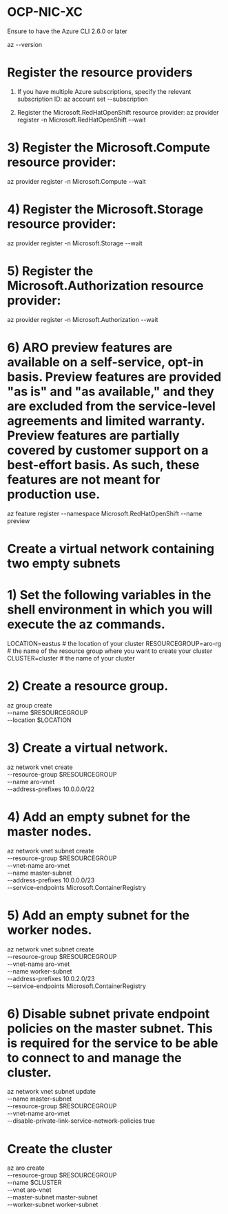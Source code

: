 # OCP-NIC-XC

Ensure to have the Azure CLI 2.6.0 or later

  az --version

# Register the resource providers

1) If you have multiple Azure subscriptions, specify the relevant subscription ID:
  az account set --subscription <SUBSCRIPTION ID>

2) Register the Microsoft.RedHatOpenShift resource provider:
  az provider register -n Microsoft.RedHatOpenShift --wait

# 3) Register the Microsoft.Compute resource provider:
az provider register -n Microsoft.Compute --wait

# 4) Register the Microsoft.Storage resource provider:
az provider register -n Microsoft.Storage --wait

# 5) Register the Microsoft.Authorization resource provider:
az provider register -n Microsoft.Authorization --wait

# 6) ARO preview features are available on a self-service, opt-in basis. Preview features are provided "as is" and "as available," and they are excluded from the service-level agreements and limited warranty. Preview features are partially covered by customer support on a best-effort basis. As such, these features are not meant for production use.
az feature register --namespace Microsoft.RedHatOpenShift --name preview

# Create a virtual network containing two empty subnets

# 1) Set the following variables in the shell environment in which you will execute the az commands.
LOCATION=eastus                 # the location of your cluster
RESOURCEGROUP=aro-rg            # the name of the resource group where you want to create your cluster
CLUSTER=cluster                 # the name of your cluster

# 2) Create a resource group.
az group create \
  --name $RESOURCEGROUP \
  --location $LOCATION

# 3) Create a virtual network.
az network vnet create \
   --resource-group $RESOURCEGROUP \
   --name aro-vnet \
   --address-prefixes 10.0.0.0/22

# 4) Add an empty subnet for the master nodes.
az network vnet subnet create \
  --resource-group $RESOURCEGROUP \
  --vnet-name aro-vnet \
  --name master-subnet \
  --address-prefixes 10.0.0.0/23 \
  --service-endpoints Microsoft.ContainerRegistry

# 5) Add an empty subnet for the worker nodes.
az network vnet subnet create \
  --resource-group $RESOURCEGROUP \
  --vnet-name aro-vnet \
  --name worker-subnet \
  --address-prefixes 10.0.2.0/23 \
  --service-endpoints Microsoft.ContainerRegistry

# 6) Disable subnet private endpoint policies on the master subnet. This is required for the service to be able to connect to and manage the cluster.
az network vnet subnet update \
  --name master-subnet \
  --resource-group $RESOURCEGROUP \
  --vnet-name aro-vnet \
  --disable-private-link-service-network-policies true

# Create the cluster
az aro create \
  --resource-group $RESOURCEGROUP \
  --name $CLUSTER \
  --vnet aro-vnet \
  --master-subnet master-subnet \
  --worker-subnet worker-subnet


